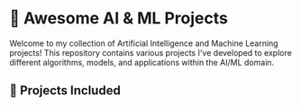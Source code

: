 # 🧠 Awesome AI & ML Projects

Welcome to my collection of Artificial Intelligence and Machine Learning projects! This repository contains various projects I've developed to explore different algorithms, models, and applications within the AI/ML domain.

## 📁 Projects Included
